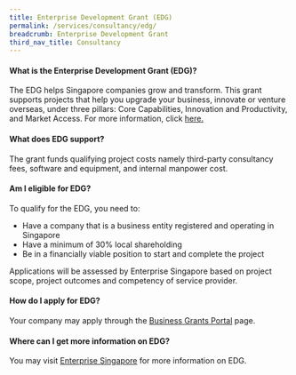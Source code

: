 ```yaml
---
title: Enterprise Development Grant (EDG)
permalink: /services/consultancy/edg/
breadcrumb: Enterprise Development Grant
third_nav_title: Consultancy
---
```

<h4>What is the Enterprise Development Grant (EDG)?</h4>
<p>The EDG helps Singapore companies grow and transform. This grant supports projects that help you upgrade your business, innovate or venture overseas, under three pillars: Core Capabilities, Innovation and Productivity, and Market Access. For more information, click <a href="https://www.enterprisesg.gov.sg/financial-assistance/grants/for-local-companies/enterprise-development-grant/overview">here.</a></p>

<h4>What does EDG support?</h4>
<p>The grant funds qualifying project costs namely third-party consultancy fees, software and equipment, and internal manpower cost.</p>

<h4>Am I eligible for EDG?</h4>
<p>To qualify for the EDG, you need to:</p>
<ul>
  <li>Have a company that is a business entity registered and operating in Singapore</li>
  <li>Have a minimum of 30% local shareholding</li>
  <li>Be in a financially viable position to start and complete the project</li>
   </ul>
	<p>Applications will be assessed by Enterprise Singapore based on project scope, project outcomes and competency of service provider.</p>

<h4>How do I apply for EDG?</h4>
<p>Your company may apply through the <a href="https://www.businessgrants.gov.sg/">Business Grants Portal</a> page.</p>

<h4>Where can I get more information on EDG?</h4>
<p>You may visit <a href="https://www.enterprisesg.gov.sg/financial-assistance/grants/for-local-companies/enterprise-development-grant/overview">Enterprise Singapore</a> for more information on EDG.</p>